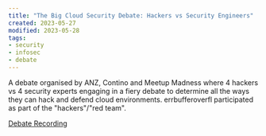 ```yaml
---
title: "The Big Cloud Security Debate: Hackers vs Security Engineers"
created: 2023-05-27
modified: 2023-05-28
tags:
- security
- infosec
- debate
---
```


A debate organised by ANZ, Contino and Meetup Madness where 4 hackers vs 4 security experts engaging in a fiery debate to determine all the ways they can hack and defend cloud environments. errbufferoverfl participated as part of the "hackers"/"red team".

[Debate Recording](https://www.youtube.com/watch?v=1Na_G9jnc0Y&list=PLtrnHiBgf6dB-sBZht63iR0BEQLAljBlK)